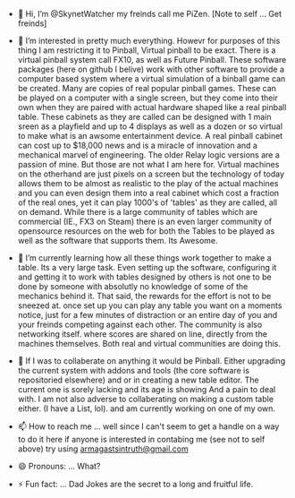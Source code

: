 - 👋 Hi, I’m @SkynetWatcher my freinds call me PiZen. [Note to self ... Get freinds]
  
- 👀 I’m interested in pretty much everything. Howevr for purposes of this thing I am restricting it to Pinball, Virtual pinball to be exact.
  There is a virtual pinball system call FX10, as well as Future Pinball. These software packages (here on github I belive) work with other
  software to provide a computer based system where a virtual simulation of a binball game can be created. Many are copies of real popular pinball games.
  These can be played on a computer with a single screen, but they come into their own when they are paired with actual hardware shaped like a real pinball table.
  These cabinets as they are called can be designed with 1 main sreen as a playfield and up to 4 displays as well as a dozen or so virtual to
  make what is an awsome entertainment device. A real pinball cabinet can cost up to $18,000 news and is a miracle of innovation and a mechanical
  marvel of engineering. The older Relay logic versions are a passion of mine. But those are not what I am here for.
    Virtual machines on the otherhand are just pixels on a screen but the technology of today allows them to be almost as realistic to the play of
  the actual machines and you can even design them into a real cabinet which cost a fraction of the real ones, yet it can play 1000's of 'tables' as
  they are called, all on demand. While there is a large community of tables which are commercial (IE., FX3 on Steam) there is an even larger community of
  opensource resources on the web for both the Tables to be played as well as the software that supports them. Its Awesome.
  
- 🌱 I’m currently learning how all these things work together to make a table. Its a very large task. Even setting up the software, configuring it
  and getting it to work with tables designed by others is not one to be done by someone with absolutly no knowledge of some of the mechanics behind it.
  That said, the rewards for the effort is not to be sneezed at. once set up you can play any table you want on a moments notice, just for a few
  minutes of distraction or an entire day of you and your freinds competing against each other. The community is also networking itself. where scores
  are shared on line, directly from the machines themselves. Both real and virtual communities are doing this.
  
- 💞️ If I was to collaberate on anything it would be Pinball. Either upgrading the current system with addons and tools (the core software
  is repositoried elsewhere) and or in creating a new table editor. The current one is sorely lacking and its age is showing And a pain to deal with.
  I am not also adverse to collaberating on making a custom table either. (I have a List, lol). and am currently working on one of my own.
  
- 📫 How to reach me ... well since I can't seem to get a handle on a way to do it here if anyone is interested in contabing me (see not to self above)
  try using armagastsintruth@gmail.com
  
- 😄 Pronouns: ... What?
- ⚡ Fun fact: ... Dad Jokes are the secret to a long and fruitful life.

<!---
SkynetWatcher/SkynetWatcher is a ✨ special ✨ repository because its `README.md` (this file) appears on your GitHub profile.
You can click the Preview link to take a look at your changes.
--->
